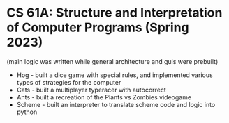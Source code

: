 # CS 61A: Structure and Interpretation of Computer Programs (Spring 2023) 
(main logic was written while general architecture and guis were prebuilt)
* Hog - built a dice game with special rules, and implemented various types of strategies for the computer
* Cats - built a multiplayer typeracer with autocorrect
* Ants - built a recreation of the Plants vs Zombies videogame
* Scheme - built an interpreter to translate scheme code and logic into python
